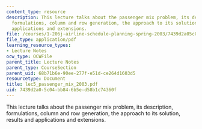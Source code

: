 ```yaml
---
content_type: resource
description: This lecture talks about the passenger mix problem, its description,
  formulations, column and row generation, the approach to its solution, results and
  applications and extensions.
file: /courses/1-206j-airline-schedule-planning-spring-2003/7439d2a05c04bb846b5ed58b1c74360f_lec5_passenger_mix_2003.pdf
file_type: application/pdf
learning_resource_types:
- Lecture Notes
ocw_type: OCWFile
parent_title: Lecture Notes
parent_type: CourseSection
parent_uid: 68b71b6e-90ee-277f-e51d-ce264d1603d5
resourcetype: Document
title: lec5_passenger_mix_2003.pdf
uid: 7439d2a0-5c04-bb84-6b5e-d58b1c74360f
---
```

This lecture talks about the passenger mix problem, its description, formulations, column and row generation, the approach to its solution, results and applications and extensions.

